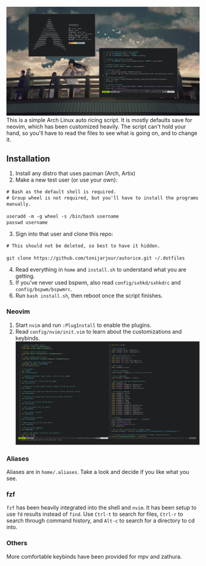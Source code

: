 ![hi](1599808032.png)
This is a simple Arch Linux auto ricing script. It is mostly defaults save for neovim, which has been customized heavily. The script can't hold your hand, so you'll have to read the files to see what is going on, and to change it.

## Installation
1. Install any distro that uses pacman (Arch, Artix)
2. Make a new test user (or use your own):
```
# Bash as the default shell is required. 
# Group wheel is not required, but you'll have to install the programs manually.

useradd -m -g wheel -s /bin/bash username
passwd username
```
3. Sign into that user and clone this repo:
```
# This should not be deleted, so best to have it hidden.

git clone https://github.com/tonijarjour/autorice.git ~/.dotfiles
```
4. Read everything in `home` and `install.sh` to understand what you are getting.
5. If you've never used bspwm, also read `config/sxhkd/sxhkdrc` and `config/bspwm/bspwmrc`.
6. Run `bash install.sh`, then reboot once the script finishes.

### Neovim
1. Start `nvim` and run `:PlugInstall` to enable the plugins.
2. Read `config/nvim/init.vim` to learn about the customizations and keybinds.
![neovim](1599808230.png)
### Aliases
Aliases are in `home/.aliases`. Take a look and decide if you like what you see.

### fzf
`fzf` has been heavily integrated into the shell and `nvim`. It has been setup to use `fd` results instead of `find`. Use `Ctrl-t` to search for files, `Ctrl-r` to search through command history, and `Alt-c` to search for a directory to cd into.

### Others
More comfortable keybinds have been provided for mpv and zathura. 
